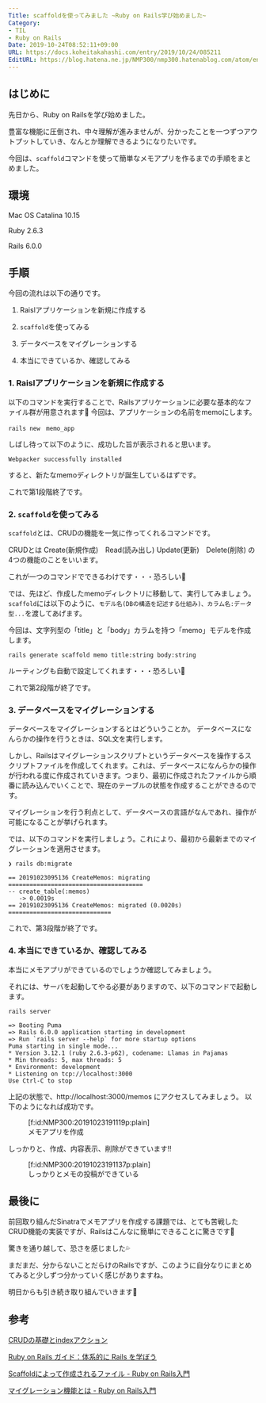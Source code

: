 ```yaml
---
Title: scaffoldを使ってみました ~Ruby on Rails学び始めました~
Category:
- TIL
- Ruby on Rails
Date: 2019-10-24T08:52:11+09:00
URL: https://docs.koheitakahashi.com/entry/2019/10/24/085211
EditURL: https://blog.hatena.ne.jp/NMP300/nmp300.hatenablog.com/atom/entry/26006613454411927
---
```


## はじめに
先日から、Ruby on Railsを学び始めました。

豊富な機能に圧倒され、中々理解が進みませんが、分かったことを一つずつアウトプットしていき、なんとか理解できるようになりたいです。

今回は、`scaffold`コマンドを使って簡単なメモアプリを作るまでの手順をまとめました。

## 環境
Mac OS Catalina 10.15

Ruby 2.6.3

Rails 6.0.0

## 手順

今回の流れは以下の通りです。

1. Raislアプリケーションを新規に作成する

2. `scaffold`を使ってみる

3. データベースをマイグレーションする

4. 本当にできているか、確認してみる


### 1. Raislアプリケーションを新規に作成する
以下のコマンドを実行することで、Railsアプリケーションに必要な基本的なファイル群が用意されます🤭
今回は、アプリケーションの名前をmemoにします。

```
rails new　memo_app
```

しばし待って以下のように、成功した旨が表示されると思います。

```
Webpacker successfully installed
```

すると、新たなmemoディレクトリが誕生しているはずです。

これで第1段階終了です。

### 2. `scaffold`を使ってみる

`scaffold`とは、CRUDの機能を一気に作ってくれるコマンドです。

CRUDとは
Create(新規作成)　Read(読み出し) Update(更新)　Delete(削除)
の4つの機能のことをいいます。

これが一つのコマンドでできるわけです・・・恐ろしい🥶

では、先ほど、作成したmemoディレクトリに移動して、実行してみましょう。
`scaffold`には以下のように、`モデル名(DBの構造を記述する仕組み)、カラム名:データ型...`を渡してあげます。

今回は、文字列型の「title」と「body」カラムを持つ「memo」モデルを作成します。

```
rails generate scaffold memo title:string body:string
```

ルーティングも自動で設定してくれます・・・恐ろしい🥶

これで第2段階が終了です。

### 3. データベースをマイグレーションする

データベースをマイグレーションするとはどういうことか。
データベースになんらかの操作を行うときは、SQL文を実行します。

しかし、Railsはマイグレーションスクリプトというデータベースを操作するスクリプトファイルを作成してくれます。これは、データベースになんらかの操作が行われる度に作成されていきます。つまり、最初に作成されたファイルから順番に読み込んでいくことで、現在のテーブルの状態を作成することができるのです。

マイグレーションを行う利点として、データベースの言語がなんであれ、操作が可能になることが挙げられます。

では、以下のコマンドを実行しましょう。これにより、最初から最新までのマイグレーションを適用させます。

```
❯ rails db:migrate

== 20191023095136 CreateMemos: migrating ======================================
-- create_table(:memos)
   -> 0.0019s
== 20191023095136 CreateMemos: migrated (0.0020s) =============================
```

これで、第3段階が終了です。

### 4. 本当にできているか、確認してみる

本当にメモアプリができているのでしょうか確認してみましょう。

それには、サーバを起動してやる必要がありますので、以下のコマンドで起動します。

```
rails server

=> Booting Puma
=> Rails 6.0.0 application starting in development 
=> Run `rails server --help` for more startup options
Puma starting in single mode...
* Version 3.12.1 (ruby 2.6.3-p62), codename: Llamas in Pajamas
* Min threads: 5, max threads: 5
* Environment: development
* Listening on tcp://localhost:3000
Use Ctrl-C to stop
```

上記の状態で、http://localhost:3000/memos
にアクセスしてみましょう。
以下のようになれば成功です。

<figure class="figure-image figure-image-fotolife" title="メモアプリを作成">[f:id:NMP300:20191023191119p:plain]<figcaption>メモアプリを作成</figcaption></figure>

しっかりと、作成、内容表示、削除ができています‼️

<figure class="figure-image figure-image-fotolife" title="しっかりとメモの投稿ができている">[f:id:NMP300:20191023191137p:plain]<figcaption>しっかりとメモの投稿ができている</figcaption></figure>


## 最後に

前回取り組んだSinatraでメモアプリを作成する課題では、とても苦戦したCRUD機能の実装ですが、Railsはこんなに簡単にできることに驚きです🤭

驚きを通り越して、恐さを感じました💦

まだまだ、分からないことだらけのRailsですが、このように自分なりにまとめてみると少しずつ分かっていく感じがありますね。

明日からも引き続き取り組んでいきます💪

## 参考
[CRUDの基礎とindexアクション](http://igarashikuniaki.net/rails_textbook/crud.html)

[Ruby on Rails ガイド：体系的に Rails を学ぼう](https://railsguides.jp/)

[Scaffoldによって作成されるファイル \- Ruby on Rails入門](https://www.javadrive.jp/rails/scaffold/index1.html)

[マイグレーション機能とは \- Ruby on Rails入門](https://www.javadrive.jp/rails/model/index5.html)

